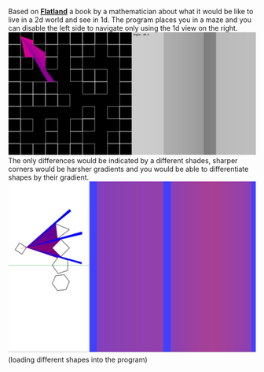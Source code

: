Based on [**Flatland**](https://archive.org/details/flatlandromanceo00abbouoft) a book by a mathematician about what it would be like to live in a 2d world and see in 1d.
The program places you in a maze and you can disable the left side to navigate only using the 1d view on the right.
![](https://github.com/Chase-Horton/random-projects/blob/main/Flatworld/example.png)
The only differences would be indicated by a different shades, sharper corners would be harsher gradients and you would be able to differentiate shapes by their gradient.
![shapes](https://github.com/Chase-Horton/random-projects/blob/main/Flatworld/example2.png)
(loading different shapes into the program)
